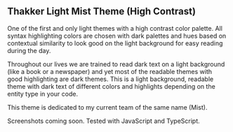 ## Thakker Light Mist Theme (High Contrast)

One of the first and only light themes with a high contrast color palette. All syntax highlighting colors are chosen with dark palettes and hues based on contextual similarity to look good on the light background for easy reading during the day.

Throughout our lives we are trained to read dark text on a light background (like a book or a newspaper) and yet most of the readable themes with good highlighting are dark themes. This is a light background, readable theme with dark text of different colors and highlights depending on the entity type in your code.

This theme is dedicated to my current team of the same name (Mist). 

Screenshots coming soon. Tested with JavaScript and TypeScript.
